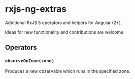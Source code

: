 # rxjs-ng-extras

Additional RxJS 5 operators and helpers for Angular (2+).

Ideas for new functionality and contributions are welcome.

## Operators

### `observeOnZone(zone)`

Produces a new observable which runs in the specified zone.



